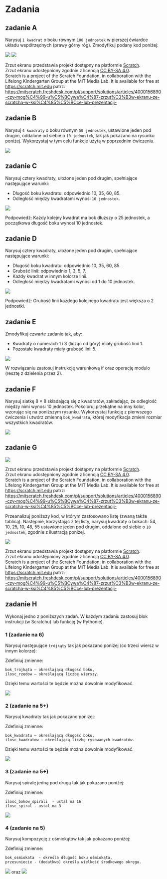 # Zadania

## zadanie A

Narysuj ```1 kwadrat``` o boku równym ```100 jednostek``` w pierszej ćwiardce układu współrzędnych (prawy górny róg). Zmodyfikuj podany kod poniżej:

<img src="./kwadrat.png" />

<img src="./kwadrat_kod.png" />

Zrzut ekranu przedstawia projekt dostępny na platformie [Scratch](https://scratch.mit.edu/).  
Zrzut ekranu udostępniony zgodnie z licencją [CC BY-SA 4.0](https://creativecommons.org/licenses/by-sa/4.0/deed.pl).  
Scratch is a project of the Scratch Foundation, in collaboration with the Lifelong Kindergarten Group at the MIT Media Lab. It is available for free at https://scratch.mit.edu
patrz: https://mitscratch.freshdesk.com/pl/support/solutions/articles/4000156890-czy-mog%C4%99-u%C5%BCywa%C4%87-zrzut%C3%B3w-ekranu-ze-scratcha-w-ksi%C4%85%C5%BCce-lub-prezentacji-

## zadanie B

Narysuj ```4 kwadraty``` o boku równym ```50 jednostek```, ustawione jeden pod drugim, oddalone od siebie o ```10 jednostek```, tak jak pokazano na rysunku poniżej. Wykorzystaj w tym celu funkcje użytą w poprzednim ćwiczeniu.

<img src="./kwadraty4.png" />

## zadanie C

Narysuj cztery kwadraty, ułożone jeden pod drugim, spełniające następujące warunki:

- Długość boku kwadratu: odpowiednio 10, 35, 60, 85.
- Odległość między kwadratami wynosi ```10 jednostek```.

<img src="./kwadraty_zmiana_boku.png" />

Podpowiedź: Każdy kolejny kwadrat ma bok dłuższy o 25 jednostek, a początkowa długość boku wynosi 10 jednostek.

## zadanie D

Narysuj cztery kwadraty, ułożone jeden pod drugim, spełniające następujące warunki:

- Długość boku kwadratu: odpowiednio 10, 35, 60, 85.
- Grubość linii: odpowiednio 1, 3, 5, 7.
- Każdy kwadrat w innym kolorze linii.
- Odległość między kwadratami wynosi od 1 do 10 jednostek.

<img src="./kwadraty_zmiana_boku_koloru_grubosci.png" />

Podpowiedź: Grubość linii każdego kolejnego kwadratu jest większa o 2 jednostki.

## zadanie E

Zmodyfikuj czwarte zadanie tak, aby:

- Kwadraty o numerach 1 i 3 (licząc od góry) miały grubość linii 1.
- Pozostałe kwadraty miały grubość linii 5.

<img src="./kwadraty_zmiana_boku_koloru_grubosci_if.png" />

W rozwiązaniu zastosuj instrukcję warunkową if oraz operację modulo (resztę z dzielenia przez 2).

## zadanie F

Narysuj siatkę 8 × 8 składającą się z kwadratów, zakładając, że odległość między nimi wynosi 10 jednostek. Pokoloruj przekątne na inny kolor, wzorując się na poniższym rysunku. Wykorzystaj funkcję z pierwszego ćwiczenia i utwórz zmienną ```bok_kwadratu```, której modyfikacja zmieni rozmiar wszystkich kwadratów.

<img src="../szachownica_kwadraty_przekatne.png" />

## zadanie G

<img src="../tutorial_lista.png" />

Zrzut ekranu przedstawia projekt dostępny na platformie [Scratch](https://scratch.mit.edu/).  
Zrzut ekranu udostępniony zgodnie z licencją [CC BY-SA 4.0](https://creativecommons.org/licenses/by-sa/4.0/deed.pl).  
Scratch is a project of the Scratch Foundation, in collaboration with the Lifelong Kindergarten Group at the MIT Media Lab. It is available for free at https://scratch.mit.edu
patrz: https://mitscratch.freshdesk.com/pl/support/solutions/articles/4000156890-czy-mog%C4%99-u%C5%BCywa%C4%87-zrzut%C3%B3w-ekranu-ze-scratcha-w-ksi%C4%85%C5%BCce-lub-prezentacji-


Przeanalizuj poniższy kod, w którym zastosowano listę (zwaną także tablicą). Następnie, korzystając z tej listy, narysuj kwadraty o bokach: 54, 10, 25, 10, 48, 55 ustawione jeden pod drugim, oddalone od siebie o ```10 jednostek```, zgodnie z ilustracją poniżej.


<img src="../lista_kwadraty.png" />

Zrzut ekranu przedstawia projekt dostępny na platformie [Scratch](https://scratch.mit.edu/).  
Zrzut ekranu udostępniony zgodnie z licencją [CC BY-SA 4.0](https://creativecommons.org/licenses/by-sa/4.0/deed.pl).  
Scratch is a project of the Scratch Foundation, in collaboration with the Lifelong Kindergarten Group at the MIT Media Lab. It is available for free at https://scratch.mit.edu
patrz: https://mitscratch.freshdesk.com/pl/support/solutions/articles/4000156890-czy-mog%C4%99-u%C5%BCywa%C4%87-zrzut%C3%B3w-ekranu-ze-scratcha-w-ksi%C4%85%C5%BCce-lub-prezentacji-


## zadanie H

Wykonaj jedno z poniższych zadań. W każdym zadaniu zastosuj blok instrukcji (w Scratchu) lub funkcję (w Pythonie).

### 1 (zadanie na 6)

Narysuj następujące ```trójkąty``` tak jak pokazano poniźej (co trzeci wiersz w innym kolorze):

Zdefiniuj zmienne:

    bok_trójkąta – określającą długość boku,
    ilosc_rzedow – określającą liczbę wierszy.

Dzięki temu wartości te będzie można dowolnie modyfikować.

<img src="../trojkaty.png" />


### 2 (zadanie na 5+)

Narysuj kwadraty tak jak pokazano poniźej:

Zdefiniuj zmienne:

    bok_kwadratu – określającą długość boku,
    ilosc_kwadratow – określającą liczbę rysowanych kwadratów.

Dzięki temu wartości te będzie można dowolnie modyfikować.

<img src="../../python/lo/recursion/task3.png" />

### 3 (zadanie na 5+)

Narysuj spiralę jedną pod drugą tak jak pokazano poniźej:

Zdefiniuj zmienne:

    ilosc_bokow_spirali  - ustal na 16
    ilosc_spiral - ustal na 3


<img src="spirale.png" />

### 4 (zadanie na 5)

Narysuj kompozycję z ośmiokątów tak jak pokazano poniźej:

Zdefiniuj zmienne:

    bok_osmiokata  - określa długość boku ośmiokąta,
    przesuniecie - (dodatkwo) określa wielkość środkowego okręgu.


<img src="8_katy.png" />
oraz
<img src="8_katy_move.png" />